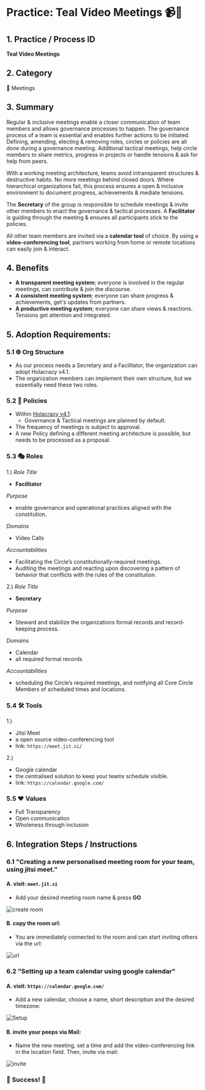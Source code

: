 # Practice: Teal Video Meetings :video_camera::calendar:


## 1. Practice / Process ID

**Teal Video Meetings**


## 2. Category

:date: Meetings

## 3. Summary

Regular & inclusive meetings enable a closer communication of team members and allows governance processes to happen. The governance process of a team is essential and enables further actions to be initiated. Defining, amending, electing & removing roles, circles or policies are all done during a governance meeting. Additional tactical meetings, help circle members to share metrics, progress in projects or handle tensions & ask for help from peers.

With a working meeting architecture, teams avoid intransparent structures & destructive habits. No more meetings behind closed doors. Where hierarchical organizations fail, this process ensures a open & inclusive environment to document progress, achievements & mediate tensions.

The **Secretary** of the group is responsible to schedule meetings & invite other members to enact the governance & tactical processes. A **Facilitator** is guiding through the meeting & ensures all participants stick to the policies.

All other team members are invited via a **calendar tool** of choice. By using a **video-conferencing tool**, partners working from home or remote locations can easily join & interact.

## 4. Benefits

* **A transparent meeting system**; everyone is involved in the regular meetings, can contribute & join the discourse.
* **A consistent meeting system**; everyone can share progress & achievements, get's updates from partners.
* **A productive meeting system**; everyone can share views & reactions. Tensions get attention and integrated.

## 5. Adoption Requirements:

### 5.1 :globe_with_meridians: Org Structure

* As our process needs a Secretary and a Facilitator, the organization can adopt Holacracy v4.1.
* The organization members can implement their own structure, but we essentially need these two roles.

### 5.2 :scroll: Policies

* Within [Holacracy v4.1](https://www.holacracy.org/constitution):
    * Governance & Tactical meetings are planned by default.
* The frequency of meetings is subject to approval.
* A new Policy defining a different meeting architecture is possible, but needs to be processed as a proposal.

### 5.3 :performing_arts: Roles

1.)
*Role Title*
* **Facilitator**

*Purpose*
* enable governance and operational practices aligned with the constitution.

*Domains*
* Video Calls

*Accountabilities*
* Facilitating the Circle’s constitutionally-required meetings.
* Auditing the meetings and reacting upon discovering a pattern of behavior that conflicts with the rules of the constitution.

2.)
*Role Title*

* **Secretary**

*Purpose*
* Steward and stabilize the organizations formal records and record-keeping process.

*Domains*
* Calendar
* all required formal records

*Accountabilities*
* scheduling the Circle’s required meetings, and notifying all Core Circle Members of scheduled times and locations.

### 5.4 :hammer_and_wrench: Tools 

1.)
* Jitsi Meet
* a open source video-conferencing tool
* link: `https://meet.jit.si/`

2.)
* Google calendar
* the centralised solution to keep your teams schedule visible.
* link: `https://calendar.google.com/`

### 5.5 :heart: Values

* Full Transparency
* Open communication
* Wholeness through inclusion

## 6. Integration Steps / Instructions

### 6.1 "Creating a new personalised meeting room for your team, using jitsi meet."

#### A. visit: `meet.jit.si`

* Add your desired meeting room name & press **GO**

![create room](https://i.imgur.com/vad9puF.png)



#### B. copy the room url:

* You are immediately connected to the room and can start inviting others via the url:

![url](https://i.imgur.com/ii5R7xX.png)



### 6.2 "Setting up a team calendar using google calendar"

#### A. visit: `https://calendar.google.com/`

* Add a new calendar, choose a name, short description and the desired timezone:

![Setup](https://i.imgur.com/vPgAZmc.png)



#### B. invite your peeps via Mail:

* Name the new meeting, set a time and add the video-conferencing link in the location field. Then, invite via mail:

![invite](https://i.imgur.com/d15Gspm.png)



### :tada: Success! :tada:

